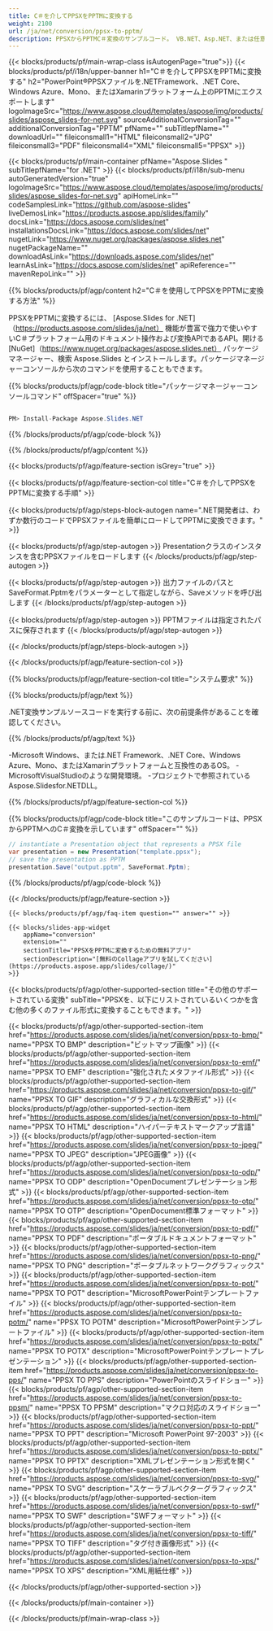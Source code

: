 ```yaml
---
title: C＃を介してPPSXをPPTMに変換する
weight: 2100
url: /ja/net/conversion/ppsx-to-pptm/ 
description: PPSXからPPTMC＃変換のサンプルコード。 VB.NET、Asp.NET、または任意の.NETベースのアプリケーション内でのバッチPPSXファイルからPPTMへの変換にAPIサンプルコードを使用します。
---
```


{{< blocks/products/pf/main-wrap-class isAutogenPage="true">}}
{{< blocks/products/pf/i18n/upper-banner h1="C＃を介してPPSXをPPTMに変換する" h2="PowerPoint®PPSXファイルを.NETFramework、.NET Core、Windows Azure、Mono、またはXamarinプラットフォーム上のPPTMにエクスポートします" logoImageSrc="https://www.aspose.cloud/templates/aspose/img/products/slides/aspose_slides-for-net.svg" sourceAdditionalConversionTag="" additionalConversionTag="PPTM" pfName="" subTitlepfName="" downloadUrl="" fileiconsmall1="HTML" fileiconsmall2="JPG" fileiconsmall3="PDF" fileiconsmall4="XML" fileiconsmall5="PPSX" >}}

{{< blocks/products/pf/main-container pfName="Aspose.Slides " subTitlepfName="for .NET" >}}
{{< blocks/products/pf/i18n/sub-menu autoGeneratedVersion="true" logoImageSrc="https://www.aspose.cloud/templates/aspose/img/products/slides/aspose_slides-for-net.svg" apiHomeLink="" codeSamplesLink="https://github.com/aspose-slides" liveDemosLink="https://products.aspose.app/slides/family" docsLink="https://docs.aspose.com/slides/net" installationsDocsLink="https://docs.aspose.com/slides/net" nugetLink="https://www.nuget.org/packages/aspose.slides.net" nugetPackageName="" downloadAsLink="https://downloads.aspose.com/slides/net" learnAsLink="https://docs.aspose.com/slides/net" apiReference="" mavenRepoLink="" >}}

{{% blocks/products/pf/agp/content h2="C＃を使用してPPSXをPPTMに変換する方法" %}}

 PPSXをPPTMに変換するには、
 [Aspose.Slides for .NET]（https://products.aspose.com/slides/ja/net）
 機能が豊富で強力で使いやすいC＃プラットフォーム用のドキュメント操作および変換APIであるAPI。開ける
 [NuGet]（https://www.nuget.org/packages/aspose.slides.net）
 パッケージマネージャー、検索
 Aspose.Slides
 とインストールします。パッケージマネージャーコンソールから次のコマンドを使用することもできます。

{{% blocks/products/pf/agp/code-block title="パッケージマネージャーコンソールコマンド" offSpacer="true" %}}

```cs

PM> Install-Package Aspose.Slides.NET

```

{{% /blocks/products/pf/agp/code-block %}}

{{% /blocks/products/pf/agp/content %}}

{{< blocks/products/pf/agp/feature-section isGrey="true" >}}


{{< blocks/products/pf/agp/feature-section-col title="C＃を介してPPSXをPPTMに変換する手順" >}}

{{< blocks/products/pf/agp/steps-block-autogen name=".NET開発者は、わずか数行のコードでPPSXファイルを簡単にロードしてPPTMに変換できます。" >}}

{{< blocks/products/pf/agp/step-autogen >}}
Presentationクラスのインスタンスを含むPPSXファイルをロードします
{{< /blocks/products/pf/agp/step-autogen >}}

{{< blocks/products/pf/agp/step-autogen >}}
出力ファイルのパスとSaveFormat.Pptmをパラメーターとして指定しながら、Saveメソッドを呼び出します
{{< /blocks/products/pf/agp/step-autogen >}}

{{< blocks/products/pf/agp/step-autogen >}}
PPTMファイルは指定されたパスに保存されます
{{< /blocks/products/pf/agp/step-autogen >}}

{{< /blocks/products/pf/agp/steps-block-autogen >}}

{{< /blocks/products/pf/agp/feature-section-col >}}

{{% blocks/products/pf/agp/feature-section-col title="システム要求" %}}

{{% blocks/products/pf/agp/text %}}

 .NET変換サンプルソースコードを実行する前に、次の前提条件があることを確認してください。

{{% /blocks/products/pf/agp/text %}}

-Microsoft Windows、または.NET Framework、.NET Core、Windows Azure、Mono、またはXamarinプラットフォームと互換性のあるOS。
-MicrosoftVisualStudioのような開発環境。
-プロジェクトで参照されているAspose.Slidesfor.NETDLL。

{{% /blocks/products/pf/agp/feature-section-col %}}

{{% blocks/products/pf/agp/code-block title="このサンプルコードは、PPSXからPPTMへのC＃変換を示しています" offSpacer="" %}}

```cs
// instantiate a Presentation object that represents a PPSX file
var presentation = new Presentation("template.ppsx");
// save the presentation as PPTM
presentation.Save("output.pptm", SaveFormat.Pptm); 

```

{{% /blocks/products/pf/agp/code-block %}}

{{< /blocks/products/pf/agp/feature-section >}}

    {{< blocks/products/pf/agp/faq-item question="" answer="" >}}
 

<!-- aboutfile Starts -->

<!-- aboutfile Ends -->

    {{< blocks/slides-app-widget 
        appName="conversion"
        extension=""
        sectionTitle="PPSXをPPTMに変換するための無料アプリ" 
        sectionDescription="[無料のCollageアプリを試してください](https://products.aspose.app/slides/collage/)" 
    >}}
    
{{< blocks/products/pf/agp/other-supported-section title="その他のサポートされている変換" subTitle="PPSXを、以下にリストされているいくつかを含む他の多くのファイル形式に変換することもできます。" >}}

{{< blocks/products/pf/agp/other-supported-section-item href="https://products.aspose.com/slides/ja/net/conversion/ppsx-to-bmp/" name="PPSX TO BMP" description="ビットマップ画像" >}}
{{< blocks/products/pf/agp/other-supported-section-item href="https://products.aspose.com/slides/ja/net/conversion/ppsx-to-emf/" name="PPSX TO EMF" description="強化されたメタファイル形式" >}}
{{< blocks/products/pf/agp/other-supported-section-item href="https://products.aspose.com/slides/ja/net/conversion/ppsx-to-gif/" name="PPSX TO GIF" description="グラフィカルな交換形式" >}}
{{< blocks/products/pf/agp/other-supported-section-item href="https://products.aspose.com/slides/ja/net/conversion/ppsx-to-html/" name="PPSX TO HTML" description="ハイパーテキストマークアップ言語" >}}
{{< blocks/products/pf/agp/other-supported-section-item href="https://products.aspose.com/slides/ja/net/conversion/ppsx-to-jpeg/" name="PPSX TO JPEG" description="JPEG画像" >}}
{{< blocks/products/pf/agp/other-supported-section-item href="https://products.aspose.com/slides/ja/net/conversion/ppsx-to-odp/" name="PPSX TO ODP" description="OpenDocumentプレゼンテーション形式" >}}
{{< blocks/products/pf/agp/other-supported-section-item href="https://products.aspose.com/slides/ja/net/conversion/ppsx-to-otp/" name="PPSX TO OTP" description="OpenDocument標準フォーマット" >}}
{{< blocks/products/pf/agp/other-supported-section-item href="https://products.aspose.com/slides/ja/net/conversion/ppsx-to-pdf/" name="PPSX TO PDF" description="ポータブルドキュメントフォーマット" >}}
{{< blocks/products/pf/agp/other-supported-section-item href="https://products.aspose.com/slides/ja/net/conversion/ppsx-to-png/" name="PPSX TO PNG" description="ポータブルネットワークグラフィックス" >}}
{{< blocks/products/pf/agp/other-supported-section-item href="https://products.aspose.com/slides/ja/net/conversion/ppsx-to-pot/" name="PPSX TO POT" description="MicrosoftPowerPointテンプレートファイル" >}}
{{< blocks/products/pf/agp/other-supported-section-item href="https://products.aspose.com/slides/ja/net/conversion/ppsx-to-potm/" name="PPSX TO POTM" description="MicrosoftPowerPointテンプレートファイル" >}}
{{< blocks/products/pf/agp/other-supported-section-item href="https://products.aspose.com/slides/ja/net/conversion/ppsx-to-potx/" name="PPSX TO POTX" description="MicrosoftPowerPointテンプレートプレゼンテーション" >}}
{{< blocks/products/pf/agp/other-supported-section-item href="https://products.aspose.com/slides/ja/net/conversion/ppsx-to-pps/" name="PPSX TO PPS" description="PowerPointのスライドショー" >}}
{{< blocks/products/pf/agp/other-supported-section-item href="https://products.aspose.com/slides/ja/net/conversion/ppsx-to-ppsm/" name="PPSX TO PPSM" description="マクロ対応のスライドショー" >}}
{{< blocks/products/pf/agp/other-supported-section-item href="https://products.aspose.com/slides/ja/net/conversion/ppsx-to-ppt/" name="PPSX TO PPT" description="Microsoft PowerPoint 97-2003" >}}
{{< blocks/products/pf/agp/other-supported-section-item href="https://products.aspose.com/slides/ja/net/conversion/ppsx-to-pptx/" name="PPSX TO PPTX" description="XMLプレゼンテーション形式を開く" >}}
{{< blocks/products/pf/agp/other-supported-section-item href="https://products.aspose.com/slides/ja/net/conversion/ppsx-to-svg/" name="PPSX TO SVG" description="スケーラブルベクターグラフィックス" >}}
{{< blocks/products/pf/agp/other-supported-section-item href="https://products.aspose.com/slides/ja/net/conversion/ppsx-to-swf/" name="PPSX TO SWF" description="SWFフォーマット" >}}
{{< blocks/products/pf/agp/other-supported-section-item href="https://products.aspose.com/slides/ja/net/conversion/ppsx-to-tiff/" name="PPSX TO TIFF" description="タグ付き画像形式" >}}
{{< blocks/products/pf/agp/other-supported-section-item href="https://products.aspose.com/slides/ja/net/conversion/ppsx-to-xps/" name="PPSX TO XPS" description="XML用紙仕様" >}}

{{< /blocks/products/pf/agp/other-supported-section >}}

{{< /blocks/products/pf/main-container >}}
    
{{< /blocks/products/pf/main-wrap-class >}}